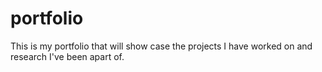 # portfolio
This is my portfolio that will show case the projects I have worked on and research I've been apart of. 
